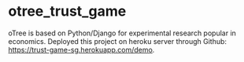 # otree_trust_game
oTree is based on Python/Django for experimental research popular in economics. 
Deployed this project on heroku server through Github: https://trust-game-sg.herokuapp.com/demo. 
